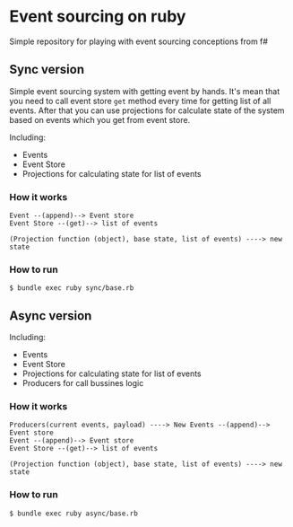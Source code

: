# Event sourcing on ruby

Simple repository for playing with event sourcing conceptions from f#

## Sync version

Simple event sourcing system with getting event by hands. It's mean that you need to call event store `get` method every time for getting list of all events. After that you can use projections for calculate state of the system based on events which you get from event store.

Including:
* Events
* Event Store
* Projections for calculating state for list of events

### How it works

```
Event --(append)--> Event store
Event Store --(get)--> list of events

(Projection function (object), base state, list of events) ----> new state
```

### How to run

```
$ bundle exec ruby sync/base.rb
```

## Async version


Including:
* Events
* Event Store
* Projections for calculating state for list of events
* Producers for call bussines logic

### How it works

```
Producers(current events, payload) ----> New Events --(append)--> Event store
Event --(append)--> Event store
Event Store --(get)--> list of events

(Projection function (object), base state, list of events) ----> new state
```

### How to run

```
$ bundle exec ruby async/base.rb
```

